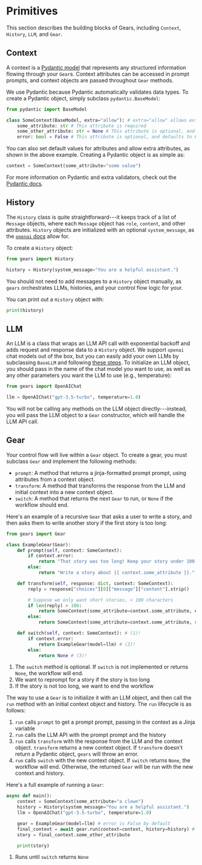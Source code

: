 # Primitives

This section describes the building blocks of Gears, including `Context`, `History`, `LLM`, and `Gear`.

## Context

A context is a [Pydantic model](https://docs.pydantic.dev/latest/) that represents any structured information flowing through your `Gear`s. Context attributes can be accessed in prompt prompts, and context objects are passed throughout `Gear` methods.

We use Pydantic because Pydantic automatically validates data types. To create a Pydantic object, simply subclass `pydantic.BaseModel`:

```python
from pydantic import BaseModel

class SomeContext(BaseModel, extra="allow"): # extra="allow" allows extra attributes
    some_attribute: str # This attribute is required
    some_other_attribute: str = None # This attribute is optional, and defaults to None
    error: bool = False # This attribute is optional, and defaults to False
```

You can also set default values for attributes and allow extra attributes, as shown in the above example. Creating a Pydantic object is as simple as:

```python
context = SomeContext(some_attribute="some value")
```

For more information on Pydantic and extra validators, check out the [Pydantic docs](https://docs.pydantic.dev/latest/).

## History

The `History` class is quite straightforward---it keeps track of a list of `Message` objects, where each `Message` object has `role`, `content`, and other attributes. `History` objects are initialized with an optional `system_message`, as the [`openai` docs](https://platform.openai.com/docs/guides/gpt/chat-completions-api) allow for.

To create a `History` object:

```python
from gears import History

history = History(system_message="You are a helpful assistant.")
```

You should not need to add messages to a `History` object manually, as `gears` orchestrates LLMs, histories, and your control flow logic for your.

You can print out a `History` object with:

```python
print(history)
```

## LLM

An LLM is a class that wraps an LLM API call with exponential backoff and adds request and response data to a `History` object. We support `openai` chat models out of the box, but you can easily add your own LLMs by subclassing `BaseLLM` and following [these steps](examples/customllm.md). To initialize an LLM object, you should pass in the name of the chat model you want to use, as well as any other parameters you want the LLM to use (e.g., temperature):

```python
from gears import OpenAIChat

llm = OpenAIChat("gpt-3.5-turbo", temperature=1.0)
```

You will not be calling any methods on the LLM object directly---instead, you will pass the LLM object to a `Gear` constructor, which will handle the LLM API call.

## Gear

Your control flow will live within a `Gear` object. To create a gear, you must subclass `Gear` and implement the following methods:

- `prompt`: A method that returns a jinja-formatted prompt prompt, using attributes from a context object.
- `transform`: A method that transforms the response from the LLM and initial context into a new context object.
- `switch`: A method that returns the next `Gear` to run, or `None` if the workflow should end.

Here's an example of a recursive `Gear` that asks a user to write a story, and then asks them to write another story if the first story is too long:

```python
from gears import Gear

class ExampleGear(Gear):
    def prompt(self, context: SomeContext):
        if context.error:
            return "That story was too long! Keep your story under 100 characters."
        else:
            return "Write a story about {{ context.some_attribute }}."

    def transform(self, response: dict, context: SomeContext):
        reply = response["choices"][0]["message"]["content"].strip()

        # Suppose we only want short stories, < 100 characters
        if len(reply) > 100:
            return SomeContext(some_attribute=context.some_attribute, error=True)
        else:
            return SomeContext(some_attribute=context.some_attribute, some_other_attribute=reply, error=False)

    def switch(self, context: SomeContext): # (1)!
        if context.error:
            return ExampleGear(model=llm) # (2)!
        else:
            return None # (3)!
```

1. The `switch` method is optional. If `switch` is not implemented or returns `None`, the workflow will end.
2. We want to reprompt for a story if the story is too long
3. If the story is not too long, we want to end the workflow

The way to use a `Gear` is to initialize it with an LLM object, and then call the `run` method with an initial context object and history. The `run` lifecycle is as follows:

1. `run` calls `prompt` to get a prompt prompt, passing in the context as a Jinja variable
2. `run` calls the LLM API with the prompt prompt and the history
3. `run` calls `transform` with the response from the LLM and the context object. `transform` returns a new context object. If `transform` doesn't return a Pydantic object, `gears` will throw an error.
4. `run` calls `switch` with the new context object. If `switch` returns `None`, the workflow will end. Otherwise, the returned `Gear` will be run with the new context and history.

Here's a full example of running a `Gear`:

```python
async def main():
    context = SomeContext(some_attribute="a clown")
    history = History(system_message="You are a helpful assistant.")
    llm = OpenAIChat("gpt-3.5-turbo", temperature=1.0)

    gear = ExampleGear(model=llm) # error is False by default
    final_context = await gear.run(context=context, history=history) # (1)!
    story = final_context.some_other_attribute

    print(story)
```

1. Runs until `switch` returns `None`
